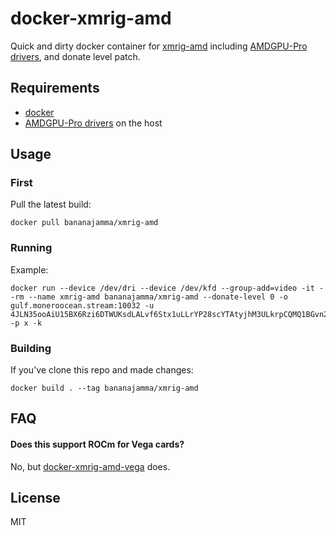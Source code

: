 # docker-xmrig-amd

Quick and dirty docker container for [xmrig-amd](https://github.com/xmrig/xmrig-amd) including [AMDGPU-Pro drivers](https://support.amd.com/en-us/kb-articles/Pages/AMD-Radeon-GPU-PRO-Linux-Beta-Driver%E2%80%93Release-Notes.aspx), and donate level patch.

## Requirements

 * [docker](https://docs.docker.com/install/)
 * [AMDGPU-Pro drivers](https://support.amd.com/en-us/kb-articles/Pages/AMD-Radeon-GPU-PRO-Linux-Beta-Driver%E2%80%93Release-Notes.aspx) on the host

## Usage

### First

Pull the latest build:

```
docker pull bananajamma/xmrig-amd
```

### Running

Example:

```
docker run --device /dev/dri --device /dev/kfd --group-add=video -it --rm --name xmrig-amd bananajamma/xmrig-amd --donate-level 0 -o gulf.moneroocean.stream:10032 -u 4JLN35ooAiU15BX6Rzi6DTWUKsdLALvf6Stx1uLLrYP28scYTAtyjhM3ULkrpCQMQ1BGvn2hSaYGtSzwtPcZhFSwdoFypnBsb6wKfhTGix -p x -k
```

### Building

If you've clone this repo and made changes:

```
docker build . --tag bananajamma/xmrig-amd
```

## FAQ

#### Does this support ROCm for Vega cards?

No, but [docker-xmrig-amd-vega](https://github.com/bananajamma/docker-xmrig-amd-vega) does.

## License

MIT
